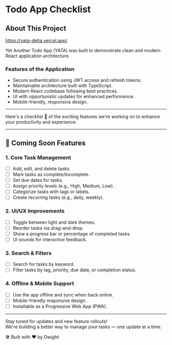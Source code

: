 # Todo App Checklist

## About This Project

https://yata-delta.vercel.app/

Yet Another Todo App (YATA) was built to demonstrate clean and modern React application architecture.

### Features of the Application

- Secure authentication using JWT access and refresh tokens.
- Maintainable architecture built with TypeScript.
- Modern React codebase following best practices.
- UI with opportunistic updates for enhanced performance.
- Mobile-friendly, responsive design.

---

Here's a checklist 🎯 of the exciting features we're working on to enhance your productivity and experience:

---

## 🚀 Coming Soon Features

### 1. Core Task Management

- [ ] Add, edit, and delete tasks.
- [ ] Mark tasks as complete/incomplete.
- [ ] Set due dates for tasks.
- [ ] Assign priority levels (e.g., High, Medium, Low).
- [ ] Categorize tasks with tags or labels.
- [ ] Create recurring tasks (e.g., daily, weekly).

### 2. UI/UX Improvements

- [ ] Toggle between light and dark themes.
- [ ] Reorder tasks via drag-and-drop.
- [ ] Show a progress bar or percentage of completed tasks.
- [ ] UI sounds for interactive feedback.

### 3. Search & Filters

- [ ] Search for tasks by keyword.
- [ ] Filter tasks by tag, priority, due date, or completion status.

### 4. Offline & Mobile Support

- [ ] Use the app offline and sync when back online.
- [ ] Mobile-friendly responsive design.
- [ ] Installable as a Progressive Web App (PWA).

---

Stay tuned for updates and new feature rollouts!  
We're building a better way to manage your tasks — one update at a time.

🛠️ Built with ❤️ by Dwight
